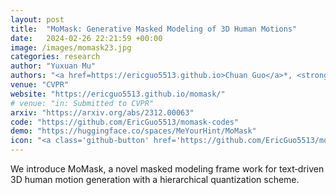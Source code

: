 ```yaml
---
layout: post
title:  "MoMask: Generative Masked Modeling of 3D Human Motions"
date:   2024-02-26 22:21:59 +00:00
image: /images/momask23.jpg
categories: research
author: "Yuxuan Mu"
authors: "<a href=https://ericguo5513.github.io>Chuan Guo</a>*, <strong>Yuxuan Mu*</strong>, Muhammad Gohar Javed*, <a href=https://sites.google.com/site/senwang1312home/>Sen Wang</a>, <a href=https://www.ece.ualberta.ca/~lcheng5/>Li Cheng</a>"
venue: "CVPR"
website: "https://ericguo5513.github.io/momask/"
# venue: "in: Submitted to CVPR"
arxiv: "https://arxiv.org/abs/2312.00063"
code: "https://github.com/EricGuo5513/momask-codes"
demo: "https://huggingface.co/spaces/MeYourHint/MoMask"
icon: "<a class='github-button' href='https://github.com/EricGuo5513/momask-codes' data-color-scheme='no-preference: light; light: light; dark: light;' data-show-count='true' aria-label='Star EricGuo5513/momask-codes on GitHub'>Star</a>"
---
```

We introduce MoMask, a novel masked modeling frame work for text‐driven 3D human motion generation with a hierarchical quantization scheme.